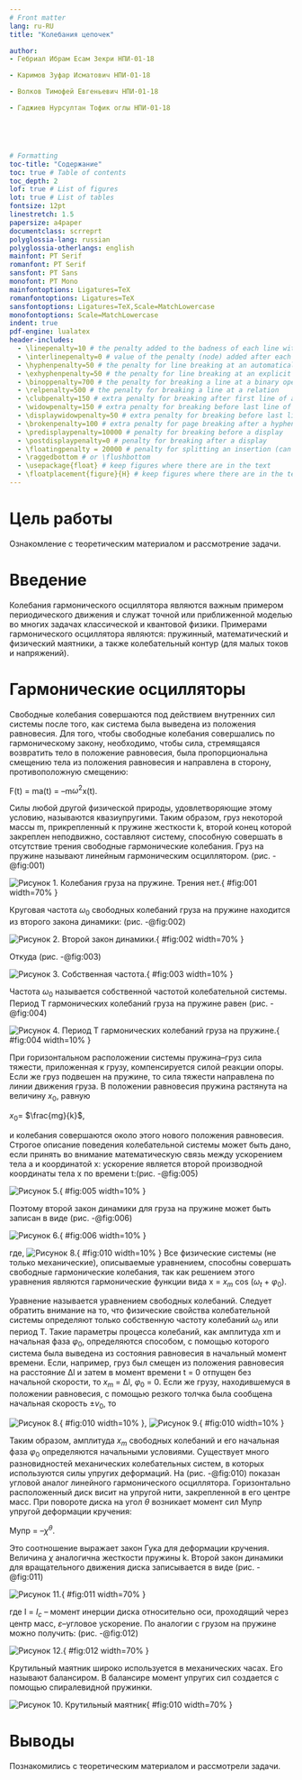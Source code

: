 ```yaml
---
# Front matter
lang: ru-RU
title: "Колебания цепочек"

author:  
- Гебриал Ибрам Есам Зекри НПИ-01-18

- Каримов Зуфар Исматович НПИ-01-18

- Волков Тимофей Евгеньевич НПИ-01-18

- Гаджиев Нурсултан Тофик оглы НПИ-01-18





# Formatting
toc-title: "Содержание"
toc: true # Table of contents
toc_depth: 2
lof: true # List of figures
lot: true # List of tables
fontsize: 12pt
linestretch: 1.5
papersize: a4paper
documentclass: scrreprt
polyglossia-lang: russian
polyglossia-otherlangs: english
mainfont: PT Serif
romanfont: PT Serif
sansfont: PT Sans
monofont: PT Mono
mainfontoptions: Ligatures=TeX
romanfontoptions: Ligatures=TeX
sansfontoptions: Ligatures=TeX,Scale=MatchLowercase
monofontoptions: Scale=MatchLowercase
indent: true
pdf-engine: lualatex
header-includes:
  - \linepenalty=10 # the penalty added to the badness of each line within a paragraph (no associated penalty node) Increasing the value makes tex try to have fewer lines in the paragraph.
  - \interlinepenalty=0 # value of the penalty (node) added after each line of a paragraph.
  - \hyphenpenalty=50 # the penalty for line breaking at an automatically inserted hyphen
  - \exhyphenpenalty=50 # the penalty for line breaking at an explicit hyphen
  - \binoppenalty=700 # the penalty for breaking a line at a binary operator
  - \relpenalty=500 # the penalty for breaking a line at a relation
  - \clubpenalty=150 # extra penalty for breaking after first line of a paragraph
  - \widowpenalty=150 # extra penalty for breaking before last line of a paragraph
  - \displaywidowpenalty=50 # extra penalty for breaking before last line before a display math
  - \brokenpenalty=100 # extra penalty for page breaking after a hyphenated line
  - \predisplaypenalty=10000 # penalty for breaking before a display
  - \postdisplaypenalty=0 # penalty for breaking after a display
  - \floatingpenalty = 20000 # penalty for splitting an insertion (can only be split footnote in standard LaTeX)
  - \raggedbottom # or \flushbottom
  - \usepackage{float} # keep figures where there are in the text
  - \floatplacement{figure}{H} # keep figures where there are in the text
---
```



# Цель работы

Ознакомление с теоретическим материалом и рассмотрение задачи.

# Введение

Колебания гармонического осциллятора являются важным примером периодического движения и служат точной или приближенной моделью во многих задачах классической и квантовой физики. Примерами гармонического осциллятора являются: пружинный, математический и физический маятники, а также колебательный контур (для малых токов и напряжений).


# Гармонические осцилляторы

Свободные колебания совершаются под действием внутренних сил системы после того, как система была выведена из положения равновесия. Для того, чтобы свободные колебания совершались по гармоническому закону, необходимо, чтобы сила, стремящаяся возвратить тело в положение равновесия, была пропорциональна смещению тела из положения равновесия и направлена в сторону, противоположную смещению:

F(t) = ma(t) = –m$ω^2$x(t).

Силы любой другой физической природы, удовлетворяющие этому условию, называются квазиупругими. Таким образом, груз некоторой массы m, прикрепленный к пружине жесткости k, второй конец которой закреплен неподвижно, составляют систему, способную совершать в отсутствие трения свободные гармонические колебания. Груз на пружине называют линейным гармоническим осциллятором.
(рис. -@fig:001)

![Рисунок 1. Колебания груза на пружине. Трения нет. ](image/8.jpg){ #fig:001 width=70% }

Круговая частота $ω_{0}$ свободных колебаний груза на пружине находится из второго закона динамики: (рис. -@fig:002)

![Рисунок 2. Второй закон динамики. ](image/9.png){ #fig:002 width=70% }

Откуда (рис. -@fig:003)

![Рисунок 3. Cобственная частота. ](image/7.jpg){ #fig:003 width=10% }

Частота $ω_{0}$ называется собственной частотой колебательной системы. Период T гармонических колебаний груза на пружине равен (рис. -@fig:004)

![Рисунок 4. Период T гармонических колебаний груза на пружине. ](image/3.jpg){ #fig:004 width=10% }

При горизонтальном расположении системы пружина–груз сила тяжести, приложенная к грузу, компенсируется силой реакции опоры. Если же груз подвешен на пружине, то сила тяжести направлена по линии движения груза. В положении равновесия пружина растянута на величину $x_{0}$, равную 

$x_{0}$= $\frac{mg}{k}$,



и колебания совершаются около этого нового положения равновесия. Строгое описание поведения колебательной системы может быть дано, если принять во внимание математическую связь между ускорением тела a и координатой x: ускорение является второй производной координаты тела x по времени t:(рис. -@fig:005)

![Рисунок 5.](image/1.jpg){ #fig:005 width=10% }

Поэтому второй закон динамики для груза на пружине может быть записан в виде (рис. -@fig:006)

![Рисунок 6.](image/2.jpg){ #fig:006 width=10% }

где, ![Рисунок 8.](image/10.png){ #fig:010 width=10% } Все физические системы (не только механические), описываемые уравнением, способны совершать свободные гармонические колебания, так как решением этого уравнения являются гармонические функции вида x = $x_{m}$ cos ($ω_{t}$ + $φ_{0}$).

Уравнение называется уравнением свободных колебаний. Следует обратить внимание на то, что физические свойства колебательной системы определяют только собственную частоту колебаний $ω_{0}$ или период T. Такие параметры процесса колебаний, как амплитуда xm и начальная фаза $φ_{0}$, определяются способом, с помощью которого система была выведена из состояния равновесия в начальный момент времени. Если, например, груз был смещен из положения равновесия на расстояние Δl и затем в момент времени t = 0 отпущен без начальной скорости, то $x_{m}$ = Δl, $φ_{0}$ = 0. Если же грузу, находившемуся в положении равновесия, с помощью резкого толчка была сообщена начальная скорость ±$v_{0}$, то 


![Рисунок 8.](image/6.jpg){ #fig:010 width=10% }, ![Рисунок 9.](image/5.jpg){ #fig:010 width=10% }

Таким образом, амплитуда $x_{m}$ свободных колебаний и его начальная фаза $φ_{0}$ определяются начальными условиями. Существует много разновидностей механических колебательных систем, в которых используются силы упругих деформаций. На (рис. -@fig:010) показан угловой аналог линейного гармонического осциллятора. Горизонтально расположенный диск висит на упругой нити, закрепленной в его центре масс. При повороте диска на угол  $\theta$ возникает момент сил Mупр упругой деформации кручения:

Mупр = –$χ^θ$.

Это соотношение выражает закон Гука для деформации кручения. Величина $χ$ аналогична жесткости пружины k. Второй закон динамики для вращательного движения диска записывается в виде (рис. -@fig:011)

![Рисунок 11.](image/11.png){ #fig:011 width=70% }

где I = $I_{c}$ – момент инерции диска относительно оси, проходящий через центр масс, $ε$–угловое ускорение.  По аналогии с грузом на пружине можно получить: (рис. -@fig:012)

![Рисунок 12.](image/12.png){ #fig:012 width=70% }

Крутильный маятник широко используется в механических часах. Его называют балансиром. В балансире момент упругих сил создается с помощью спиралевидной пружинки.


![Рисунок 10. Крутильный маятник](image/13.png){ #fig:010 width=70% }





# Выводы

Познакомились с теоретическим материалом и рассмотрели задачи.

